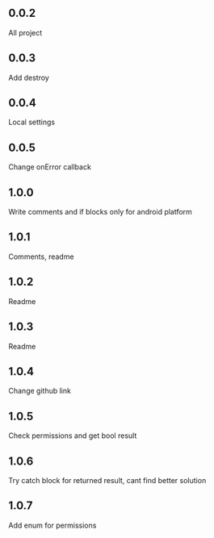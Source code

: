 ## 0.0.2
All project

## 0.0.3
Add destroy

## 0.0.4
Local settings

## 0.0.5
Change onError callback

## 1.0.0
Write comments and if blocks only for android platform

## 1.0.1
Comments, readme

## 1.0.2
Readme

## 1.0.3
Readme

## 1.0.4
Change github link

## 1.0.5
Check permissions and get bool result

## 1.0.6
Try catch block for returned result, cant find better solution

## 1.0.7
Add enum for permissions

